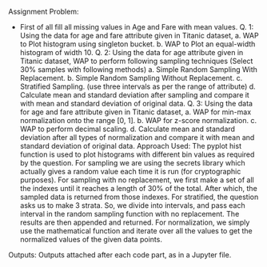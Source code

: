 Assignment Problem:
* First of all fill all missing values in Age and Fare with mean values. 
Q. 1: Using the data for age and fare attribute given in Titanic dataset, 
a. WAP to Plot histogram using singleton bucket. 
b. WAP to Plot an equal-width histogram of width 10. 
Q. 2: Using the data for age attribute given in Titanic dataset, WAP to perform following sampling techniques (Select 30% samples with following methods) 
a. Simple Random Sampling With Replacement. 
b. Simple Random Sampling Without Replacement.
c. Stratified Sampling. (use three intervals as per the range of attribute) 
d. Calculate mean and standard deviation after sampling and compare it with mean and standard deviation of original data. 
Q. 3: Using the data for age and fare attribute given in Titanic dataset, 
a. WAP for min-max normalization onto the range [0, 1]. 
b. WAP for z-score normalization. 
c. WAP to perform decimal scaling. 
d. Calculate mean and standard deviation after all types of normalization and compare it with mean and standard deviation of original data.
Approach Used:
The pyplot hist function is used to plot histograms with different bin values as required by the question.
For sampling we are using the secrets library which actually gives a random value each time it is run (for cryptographic purposes). For sampling with no replacement, we first make a set of all the indexes until it reaches a length of 30% of the total. After which, the sampled data is returned from those indexes. For stratified, the question asks us to make 3 strata. So, we divide into intervals, and pass each interval in the random sampling function with no replacement. The results are then appended and returned.
For normalization, we simply use the mathematical function and iterate over all the values to get the normalized values of the given data points.

Outputs:
Outputs attached after each code part, as in a Jupyter file.
